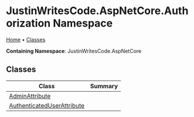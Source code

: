 # JustinWritesCode\.AspNetCore\.Authorization Namespace

[Home](../README.md) &#x2022; [Classes](#classes)

**Containing Namespace**: JustinWritesCode\.AspNetCore

## Classes

| Class | Summary |
| ----- | ------- |
| [AdminAttribute](AdminAttribute/README.md) | |
| [AuthenticatedUserAttribute](AuthenticatedUserAttribute/README.md) | |

